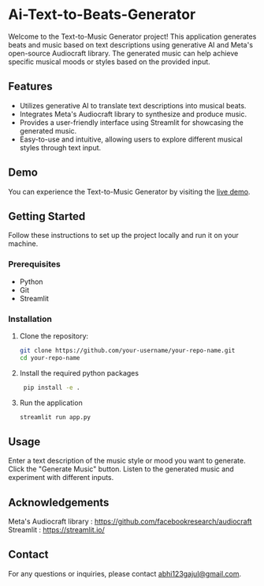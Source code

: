 # Ai-Text-to-Beats-Generator

Welcome to the Text-to-Music Generator project! This application generates beats and music based on text descriptions using generative AI and Meta's open-source Audiocraft library. The generated music can help achieve specific musical moods or styles based on the provided input.

## Features

- Utilizes generative AI to translate text descriptions into musical beats.
- Integrates Meta's Audiocraft library to synthesize and produce music.
- Provides a user-friendly interface using Streamlit for showcasing the generated music.
- Easy-to-use and intuitive, allowing users to explore different musical styles through text input.

## Demo

You can experience the Text-to-Music Generator by visiting the [live demo](your-demo-url-here).

## Getting Started

Follow these instructions to set up the project locally and run it on your machine.

### Prerequisites

- Python
- Git
- Streamlit

### Installation

1. Clone the repository:

   ```bash
   git clone https://github.com/your-username/your-repo-name.git
   cd your-repo-name

2. Install the required python packages

   ```bash
    pip install -e .

4. Run the application
    ```bash
    streamlit run app.py

## Usage
  Enter a text description of the music style or mood you want to generate.
  Click the "Generate Music" button.
  Listen to the generated music and experiment with different inputs.

## Acknowledgements
Meta's Audiocraft library : https://github.com/facebookresearch/audiocraft
Streamlit : https://streamlit.io/

## Contact
For any questions or inquiries, please contact abhi123gajul@gmail.com.
